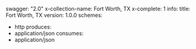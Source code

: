 swagger: "2.0"
x-collection-name: Fort Worth, TX
x-complete: 1
info:
  title: Fort Worth, TX
  version: 1.0.0
schemes:
- http
produces:
- application/json
consumes:
- application/json